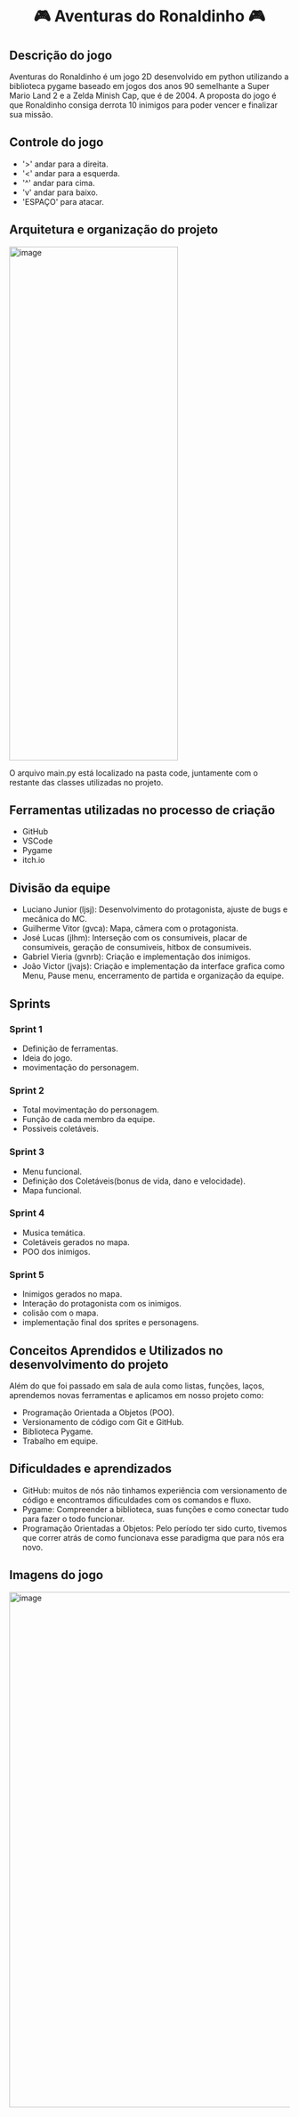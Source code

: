# <p align="center"> 🎮 Aventuras do Ronaldinho 🎮 </p>


## Descrição do jogo
Aventuras do Ronaldinho é um jogo 2D desenvolvido em python utilizando a biblioteca pygame baseado em jogos dos anos 90 semelhante a Super Mario Land 2 e a Zelda Minish Cap, que é de 2004. A proposta
do jogo é que Ronaldinho consiga derrota 10 inimigos para poder vencer e finalizar sua missão.

## Controle do jogo
* '>' andar para a direita.
* '<' andar para a esquerda.
* '^' andar para cima.
* 'v' andar para baixo.
* 'ESPAÇO' para atacar.

## Arquitetura e organização do projeto
<img width="303" height="923" alt="image" src="https://github.com/user-attachments/assets/91213fd8-a17b-4f86-bb53-0a761273000f" />

  
O arquivo main.py está localizado na pasta code, juntamente com o restante das classes utilizadas no projeto.

## Ferramentas utilizadas no processo de criação
* GitHub
* VSCode
* Pygame
* itch.io

## Divisão da equipe
*  Luciano Junior (ljsj): Desenvolvimento do protagonista, ajuste de bugs e mecânica do MC.
*  Guilherme Vitor (gvca): Mapa, câmera com o protagonista.
*  José Lucas (jlhm): Interseção com os consumiveis, placar de consumiveis, geração de consumiveis, hitbox de consumiveis.
*  Gabriel Vieria (gvnrb): Criação e implementação dos inimigos.
*  João Victor (jvajs): Criação e implementação da interface grafica como Menu, Pause menu, encerramento de partida e organização da equipe.

## Sprints
### Sprint 1
* Definição de ferramentas.
* Ideia do jogo.
* movimentação do personagem.
### Sprint 2
* Total movimentação do personagem.
* Função de cada membro da equipe.
* Possiveis coletáveis.
### Sprint 3
* Menu funcional.
* Definição dos Coletáveis(bonus de vida, dano e velocidade).
* Mapa funcional.
### Sprint 4
* Musica temática.
* Coletáveis gerados no mapa.
* POO dos inimigos.
### Sprint 5
* Inimigos gerados no mapa.
* Interação do protagonista com os inimigos.
* colisão com o mapa.
* implementação final dos sprites e personagens.

## Conceitos Aprendidos e Utilizados no desenvolvimento do projeto
Além do que foi passado em sala de aula como listas, funções, laços, aprendemos novas ferramentas e aplicamos em nosso
projeto como:
* Programação Orientada a Objetos (POO).
* Versionamento de código com Git e GitHub.
* Biblioteca Pygame.
* Trabalho em equipe.

## Dificuldades e aprendizados
* GitHub: muitos de nós não tinhamos experiência com versionamento de código e encontramos dificuldades com os comandos e fluxo.
* Pygame: Compreender a biblioteca, suas funções e como conectar tudo para fazer o todo funcionar.
* Programação Orientadas a Objetos: Pelo período ter sido curto, tivemos que correr atrás de como funcionava esse paradigma que para nós era novo.

## Imagens do jogo
<img width="1605" height="926" alt="image" src="https://github.com/user-attachments/assets/4640220c-7b0f-4b90-b0f9-2177f1602793" />

  


